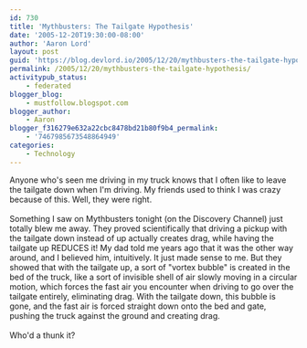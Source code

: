 ```yaml
---
id: 730
title: 'Mythbusters: The Tailgate Hypothesis'
date: '2005-12-20T19:30:00-08:00'
author: 'Aaron Lord'
layout: post
guid: 'https://blog.devlord.io/2005/12/20/mythbusters-the-tailgate-hypothesis/'
permalink: /2005/12/20/mythbusters-the-tailgate-hypothesis/
activitypub_status:
    - federated
blogger_blog:
    - mustfollow.blogspot.com
blogger_author:
    - Aaron
blogger_f316279e632a22cbc8478bd21b80f9b4_permalink:
    - '7467985673548864949'
categories:
    - Technology
---
```


Anyone who's seen me driving in my truck knows that I often like to leave the tailgate down when I'm driving.  My friends used to think I was crazy because of this.  Well, they were right.<br /><br />Something I saw on Mythbusters tonight (on the Discovery Channel) just totally blew me away.  They proved scientifically that driving a pickup with the tailgate down instead of up actually creates drag, while having the tailgate up REDUCES it!  My dad told me years ago that it was the other way around, and I believed him, intuitively.  It just made sense to me.  But they showed that with the tailgate up, a sort of "vortex bubble" is created in the bed of the truck, like a sort of invisible shell of air slowly moving in a circular motion, which forces the fast air you encounter when driving to go over the tailgate entirely, eliminating drag.  With the tailgate down, this bubble is gone, and the fast air is forced straight down onto the bed and gate, pushing the truck against the ground and creating drag.<br /><br />Who'd a thunk it?<div class="blogger-post-footer"><img width='1' height='1' src='' alt='' /></div>